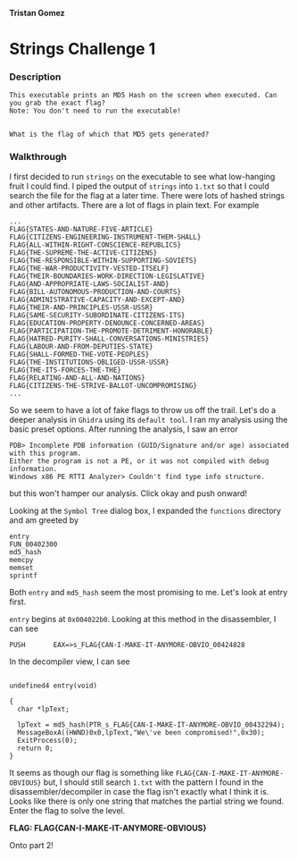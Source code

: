 **Tristan Gomez**

# Strings Challenge 1

### Description
```
This executable prints an MD5 Hash on the screen when executed. Can you grab the exact flag?
Note: You don't need to run the executable!


What is the flag of which that MD5 gets generated?
```

### Walkthrough

I first decided to run `strings` on the executable to see what low-hanging fruit I could find. I piped the output of `strings` into `1.txt` so that I could search the file for the flag at a later time. There were lots of hashed strings and other artifacts. There are a lot of flags in plain text. For example
```
...
FLAG{STATES-AND-NATURE-FIVE-ARTICLE}
FLAG{CITIZENS-ENGINEERING-INSTRUMENT-THEM-SHALL}
FLAG{ALL-WITHIN-RIGHT-CONSCIENCE-REPUBLICS}
FLAG{THE-SUPREME-THE-ACTIVE-CITIZENS}
FLAG{THE-RESPONSIBLE-WITHIN-SUPPORTING-SOVIETS}
FLAG{THE-WAR-PRODUCTIVITY-VESTED-ITSELF}
FLAG{THEIR-BOUNDARIES-WORK-DIRECTION-LEGISLATIVE}
FLAG{AND-APPROPRIATE-LAWS-SOCIALIST-AND}
FLAG{BILL-AUTONOMOUS-PRODUCTION-AND-COURTS}
FLAG{ADMINISTRATIVE-CAPACITY-AND-EXCEPT-AND}
FLAG{THEIR-AND-PRINCIPLES-USSR-USSR}
FLAG{SAME-SECURITY-SUBORDINATE-CITIZENS-ITS}
FLAG{EDUCATION-PROPERTY-DENOUNCE-CONCERNED-AREAS}
FLAG{PARTICIPATION-THE-PROMOTE-DETRIMENT-HONORABLE}
FLAG{HATRED-PURITY-SHALL-CONVERSATIONS-MINISTRIES}
FLAG{LABOUR-AND-FROM-DEPUTIES-STATE}
FLAG{SHALL-FORMED-THE-VOTE-PEOPLES}
FLAG{THE-INSTITUTIONS-OBLIGED-USSR-USSR}
FLAG{THE-ITS-FORCES-THE-THE}
FLAG{RELATING-AND-ALL-AND-NATIONS}
FLAG{CITIZENS-THE-STRIVE-BALLOT-UNCOMPROMISING}
...
```

So we seem to have a lot of fake flags to throw us off the trail. Let's do a deeper analysis in `Ghidra` using its `default tool`.
I ran my analysis using the basic preset options. After running the analysis, I saw an error
```
PDB> Incomplete PDB information (GUID/Signature and/or age) associated with this program.
Either the program is not a PE, or it was not compiled with debug information.
Windows x86 PE RTTI Analyzer> Couldn't find type info structure.
```

but this won't hamper our analysis. Click okay and push onward! <br />

Looking at the `Symbol Tree` dialog box, I expanded the `functions` directory and am greeted by

```
entry
FUN_00402300
md5_hash
memcpy
memset
sprintf
```
Both `entry` and `md5_hash` seem the most promising to me. Let's look at entry first. <br>
 
 `entry` begins at `0x004022b0`. Looking at this method in the disassembler, I can see 
 ```
 PUSH       EAX=>s_FLAG{CAN-I-MAKE-IT-ANYMORE-OBVIO_00424828
 ```
 
 In the decompiler view, I can see

```

undefined4 entry(void)

{
  char *lpText;
  
  lpText = md5_hash(PTR_s_FLAG{CAN-I-MAKE-IT-ANYMORE-OBVIO_00432294);
  MessageBoxA((HWND)0x0,lpText,"We\'ve been compromised!",0x30);
  ExitProcess(0);
  return 0;
}

 ```
 
 It seems as though our flag is something like `FLAG{CAN-I-MAKE-IT-ANYMORE-OBVIOUS}` but, I should still search `1.txt` with the pattern I found in the disassembler/decompiler in case the flag isn't exactly what I think it is. 
 Looks like there is only one string that matches the partial string we found. Enter the flag to solve the level.
 
 **FLAG: FLAG{CAN-I-MAKE-IT-ANYMORE-OBVIOUS}**
 
 Onto part 2!
 
 
 ##
 
